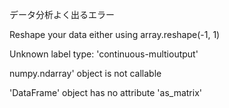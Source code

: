 データ分析よく出るエラー

Reshape your data either using array.reshape(-1, 1)

Unknown label type: 'continuous-multioutput'

numpy.ndarray' object is not callable

'DataFrame' object has no attribute 'as_matrix'
